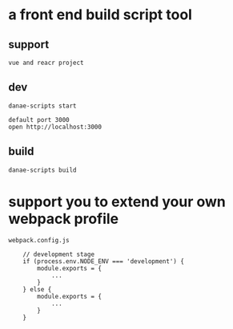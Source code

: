 # a front end build script tool

## support

    vue and reacr project

## dev

    danae-scripts start

    default port 3000
    open http://localhost:3000

## build

    danae-scripts build

# support you to extend your own webpack profile


    webpack.config.js

        // development stage
        if (process.env.NODE_ENV === 'development') {
            module.exports = {
                ...
            }
        } else {
            module.exports = {
                ...
            }
        }
